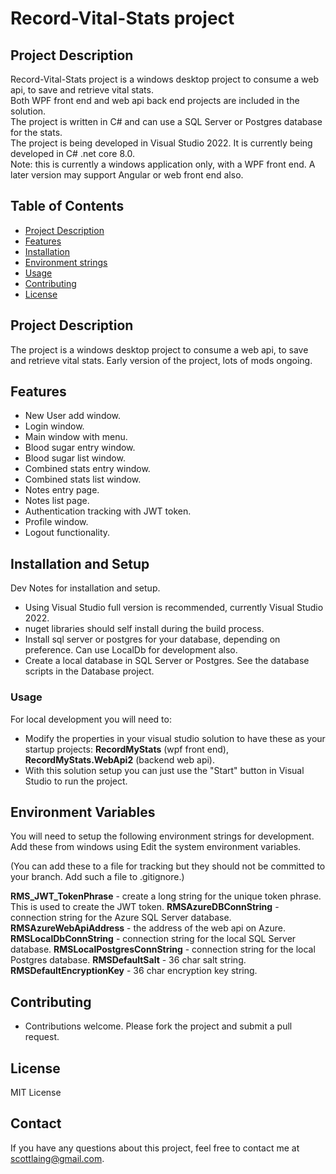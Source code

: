 
# Record-Vital-Stats project

## Project Description

Record-Vital-Stats project is a windows desktop project to consume a web api, to save and retrieve vital stats.  
Both WPF front end and web api back end projects are included in the solution.  
The project is written in C# and can use a SQL Server or Postgres database for the stats.  
The project is being developed in Visual Studio 2022.  It is currently being developed in C# .net core 8.0.  
Note: this is currently a windows application only, with a WPF front end. A later version may support Angular or web front end also.

## Table of Contents

* [Project Description](#project-description)
* [Features](#features)
* [Installation](#installation)
* [Environment strings](#env)
* [Usage](#usage)
* [Contributing](#contributing)
* [License](#license)

## Project Description  <a name="project-description"></a>

The project is a windows desktop project to consume a web api, to save and retrieve vital stats. Early version of the project, lots of mods ongoing.  

## Features  <a name="features"></a>

* New User add window.
* Login window.
* Main window with menu.
* Blood sugar entry window.
* Blood sugar list window.
* Combined stats entry window.
* Combined stats list window.
* Notes entry page.
* Notes list page.
* Authentication tracking with JWT token.
* Profile window.
* Logout functionality.


## Installation and Setup  <a name="installation"></a>

Dev Notes for installation and setup. 

* Using Visual Studio full version is recommended, currently Visual Studio 2022.
* nuget libraries should self install during the build process.
* Install sql server or postgres for your database, depending on preference. Can use LocalDb for development also.
* Create a local database in SQL Server or Postgres.  See the database scripts in the Database project.

### Usage  <a name="usage"></a>

For local development you will need to:

* Modify the properties in your visual studio solution to have these as your startup projects: **RecordMyStats** (wpf front end), **RecordMyStats.WebApi2** (backend web api).
* With this solution setup you can just use the "Start" button in Visual Studio to run the project.


## Environment Variables  <a name="env"></a>

You will need to setup the following environment strings for development.  Add these from windows using Edit the system environment variables.  

(You can add these to a file for tracking but they should not be committed to your branch.  Add such a file to .gitignore.)

**RMS_JWT_TokenPhrase** - create a long string for the unique token phrase.  This is used to create the JWT token.
**RMSAzureDBConnString** - connection string for the Azure SQL Server database.
**RMSAzureWebApiAddress** - the address of the web api on Azure.
**RMSLocalDbConnString** - connection string for the local SQL Server database.
**RMSLocalPostgresConnString** - connection string for the local Postgres database.
**RMSDefaultSalt** - 36 char salt string.
**RMSDefaultEncryptionKey** - 36 char encryption key string.

## Contributing  <a name="contributing"></a>

* Contributions welcome.  Please fork the project and submit a pull request.

## License  <a name="license"></a>

MIT License

## Contact

If you have any questions about this project, feel free to contact me at scottlaing@gmail.com.

